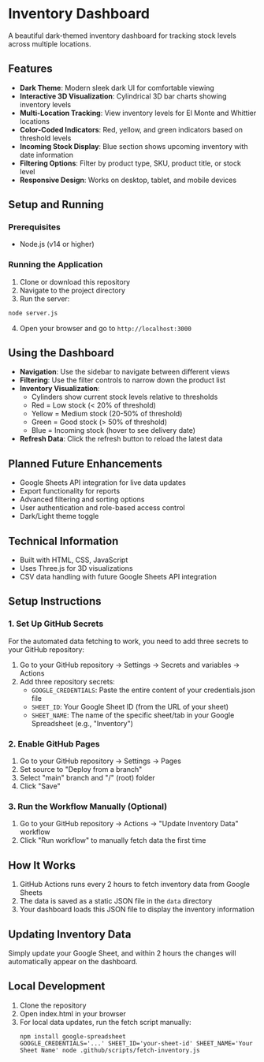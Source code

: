 # Inventory Dashboard

A beautiful dark-themed inventory dashboard for tracking stock levels across multiple locations.

## Features

- **Dark Theme**: Modern sleek dark UI for comfortable viewing
- **Interactive 3D Visualization**: Cylindrical 3D bar charts showing inventory levels
- **Multi-Location Tracking**: View inventory levels for El Monte and Whittier locations
- **Color-Coded Indicators**: Red, yellow, and green indicators based on threshold levels
- **Incoming Stock Display**: Blue section shows upcoming inventory with date information
- **Filtering Options**: Filter by product type, SKU, product title, or stock level
- **Responsive Design**: Works on desktop, tablet, and mobile devices

## Setup and Running

### Prerequisites

- Node.js (v14 or higher)

### Running the Application

1. Clone or download this repository
2. Navigate to the project directory
3. Run the server:

```bash
node server.js
```

4. Open your browser and go to `http://localhost:3000`

## Using the Dashboard

- **Navigation**: Use the sidebar to navigate between different views
- **Filtering**: Use the filter controls to narrow down the product list
- **Inventory Visualization**: 
  - Cylinders show current stock levels relative to thresholds
  - Red = Low stock (< 20% of threshold)
  - Yellow = Medium stock (20-50% of threshold)
  - Green = Good stock (> 50% of threshold)
  - Blue = Incoming stock (hover to see delivery date)
- **Refresh Data**: Click the refresh button to reload the latest data

## Planned Future Enhancements

- Google Sheets API integration for live data updates
- Export functionality for reports
- Advanced filtering and sorting options
- User authentication and role-based access control
- Dark/Light theme toggle

## Technical Information

- Built with HTML, CSS, JavaScript
- Uses Three.js for 3D visualizations
- CSV data handling with future Google Sheets API integration

## Setup Instructions

### 1. Set Up GitHub Secrets

For the automated data fetching to work, you need to add three secrets to your GitHub repository:

1. Go to your GitHub repository → Settings → Secrets and variables → Actions
2. Add three repository secrets:
   - `GOOGLE_CREDENTIALS`: Paste the entire content of your credentials.json file
   - `SHEET_ID`: Your Google Sheet ID (from the URL of your sheet)
   - `SHEET_NAME`: The name of the specific sheet/tab in your Google Spreadsheet (e.g., "Inventory")

### 2. Enable GitHub Pages

1. Go to your GitHub repository → Settings → Pages
2. Set source to "Deploy from a branch"
3. Select "main" branch and "/" (root) folder
4. Click "Save"

### 3. Run the Workflow Manually (Optional)

1. Go to your GitHub repository → Actions → "Update Inventory Data" workflow
2. Click "Run workflow" to manually fetch data the first time

## How It Works

1. GitHub Actions runs every 2 hours to fetch inventory data from Google Sheets
2. The data is saved as a static JSON file in the `data` directory
3. Your dashboard loads this JSON file to display the inventory information

## Updating Inventory Data

Simply update your Google Sheet, and within 2 hours the changes will automatically appear on the dashboard.

## Local Development

1. Clone the repository
2. Open index.html in your browser
3. For local data updates, run the fetch script manually:
   ```
   npm install google-spreadsheet
   GOOGLE_CREDENTIALS='...' SHEET_ID='your-sheet-id' SHEET_NAME='Your Sheet Name' node .github/scripts/fetch-inventory.js
   ``` 